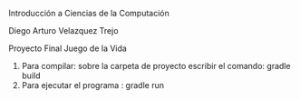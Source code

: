 Introducción a Ciencias de la Computación

Diego Arturo Velazquez Trejo

Proyecto Final Juego de la Vida

1. Para compilar: sobre la carpeta de proyecto  escribir el comando:  gradle build
2. Para ejecutar el programa : gradle run
